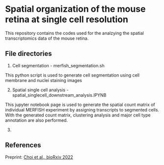 # Spatial organization of the mouse retina at single cell resolution

This repository contains the codes used for the analzying the spatial transcriptomics data of the mouse retina.

## File directories

1. Cell segmentation - merfish_segmentation.sh

This python script is used to generate cell segmentation using cell membrane and nuclei staining images


2. Spatial single cell analysis - spatial_singlecell_downstream_analysis.IPYNB

This jupyter notebook page is used to generate the spatial count matrix of individual MERFISH experiment by assigning transcripts to segmented cells. With the generated count matrix, clustering analysis and major cell type annotation are also performed.


3. 



## References

Preprint: [Choi et al., bioRxiv 2022](https://doi.org/10.1101/2022.12.04.518972)

